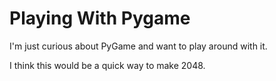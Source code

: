 # Playing With Pygame

I'm just curious about PyGame and want to play around with it.

I think this would be a quick way to make 2048.